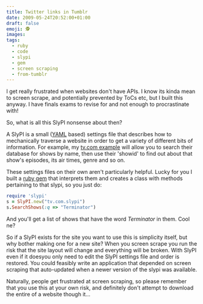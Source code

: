 ```yaml
---
title: Twitter links in Tumblr
date: 2009-05-24T20:52:00+01:00
draft: false
emoji: 🕵️
images:
tags:
  - ruby
  - code
  - slypi
  - gem
  - screen scraping
  - from-tumblr
---
```


I get really frustrated when websites don't have APIs. I know its kinda mean to screen scrape, and potentially prevented by ToCs etc, but I built this anyway. I have finals exams to revise for and not enough to procrastinate with!

So, what is all this SlyPI nonsense about then?

A SlyPI is a small ([YAML](https://en.wikipedia.org/wiki/YAML) based) settings file that describes how to mechanically traverse a website in order to get a variety of different bits of information. For example, my [tv.com example](https://github.com/jphastings/SlyPI-examples/blob/d6513b87c08b356c2877f546477bdd11b2df5362/slypis/tv.com.slypi) will allow you to search their database for shows by name, then use their 'showid' to find out about that show's episodes, its air times, genre and so on.

These settings files on their own aren't particularly helpful. Lucky for you I built a [ruby gem](https://github.com/jphastings/SlyPI) that interprets them and creates a class with methods pertaining to that slypi, so you just do:

```ruby
require 'slypi'
s = SlyPI.new("tv.com.slypi")
s.SearchShows(:q => "Terminator")
```

And you'll get a list of shows that have the word _Terminator_ in them. Cool ne?

So if a SlyPI exists for the site you want to use this is simplicity itself, but why bother making one for a new site? When you screen scrape you run the risk that the site layout will change and everything will be broken. With SlyPI even if it doesyou only need to edit the SlyPI settings file and order is restored. You could feasibly write an application that depended on screen scraping that auto-updated when a newer version of the slypi was available.

Naturally, people get frustrated at screen scraping, so please remember that you use this at your own risk, and definitely don't attempt to download the entire of a website though it...
